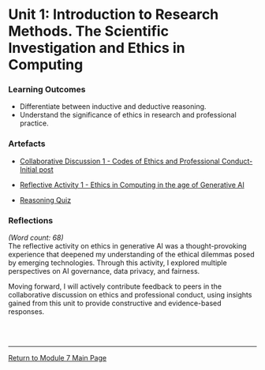 # Unit 1: Introduction to Research Methods. The Scientific Investigation and Ethics in Computing

### Learning Outcomes
 - Differentiate between inductive and deductive reasoning.
 - Understand the significance of ethics in research and professional practice.


### Artefacts
 - [Collaborative Discussion 1 - Codes of Ethics and Professional Conduct-Initial post](RMPP_Unit01_Initial.pdf)

 - [Reflective Activity 1 - Ethics in Computing in the age of Generative AI](RMPP_Unit01_Activity.md)

 - [Reasoning Quiz](RMPP_Unit01_Quiz.pdf) 


### Reflections 
_(Word count: 68)_ <br>
The reflective activity on ethics in generative AI was a thought-provoking experience that deepened my understanding of the ethical dilemmas posed by emerging technologies. Through this activity, I explored multiple perspectives on AI governance, data privacy, and fairness.

Moving forward, I will actively contribute feedback to peers in the collaborative discussion on ethics and professional conduct, using insights gained from this unit to provide constructive and evidence-based responses.

<br><br>

--- 

[Return to Module 7 Main Page](RMPP_main.md)
